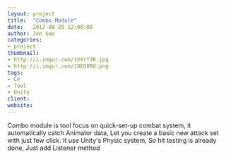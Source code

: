 ```yaml
---
layout: project
title:  "Combo Module"
date:   2017-08-20 12:00:00
author: Jon Gao
categories:
- project
thumbnail:
- http://i.imgur.com/1VXrf4R.jpg
- http://i.imgur.com/JOEO8RO.png
tags:
- C#
- Tool
- Unity
client: 
website: 
---
```

Combo module is tool focus on quick-set-up combat system, it automatically catch Animator data, Let you create a basic new attack set with just few click. It use Unity's Physic system, So hit testing is already done, Just add Listener method 